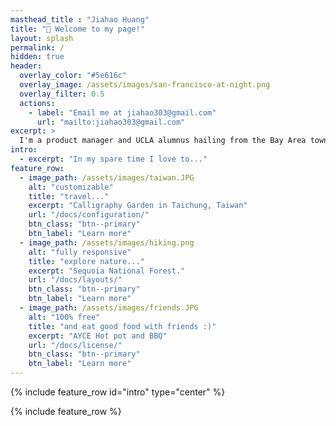 ```yaml
---
masthead_title : "Jiahao Huang"
title: "👋 Welcome to my page!"
layout: splash
permalink: /
hidden: true
header:
  overlay_color: "#5e616c"
  overlay_image: /assets/images/san-francisco-at-night.png
  overlay_filter: 0.5
  actions:
    - label: "Email me at jiahao303@gmail.com"
      url: "mailto:jiahao303@gmail.com"
excerpt: >
  I'm a product manager and UCLA alumnus hailing from the Bay Area town of Alameda, CA. Feel free to check out my personal projects, work experience, or learn more about me!
intro: 
  - excerpt: "In my spare time I love to..."
feature_row:
  - image_path: /assets/images/taiwan.JPG
    alt: "customizable"
    title: "travel..."
    excerpt: "Calligraphy Garden in Taichung, Taiwan"
    url: "/docs/configuration/"
    btn_class: "btn--primary"
    btn_label: "Learn more"
  - image_path: /assets/images/hiking.png
    alt: "fully responsive"
    title: "explore nature..."
    excerpt: "Sequoia National Forest."
    url: "/docs/layouts/"
    btn_class: "btn--primary"
    btn_label: "Learn more"
  - image_path: /assets/images/friends.JPG
    alt: "100% free"
    title: "and eat good food with friends :)"
    excerpt: "AYCE Hot pot and BBQ"
    url: "/docs/license/"
    btn_class: "btn--primary"
    btn_label: "Learn more"      
---
```


{% include feature_row id="intro" type="center" %}

{% include feature_row %}